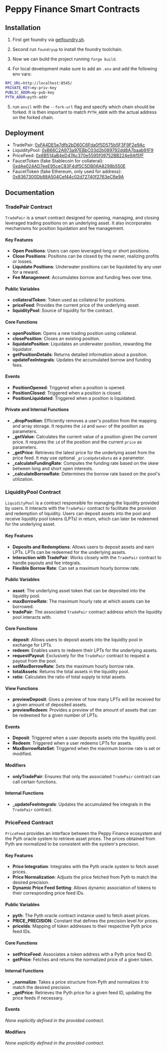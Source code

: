 # Peppy Finance Smart Contracts

## Installation

1. First get foundry via [getfoundry.sh](https://getfoundry.sh).

2. Second run `foundryup` to install the foundry toolchain.

3. Now we can build the project running `forge build`.

4. For local development make sure to add an `.env` and add the following env vars:

```bash
RPC_URL=http://localhost:8545/
PRIVATE_KEY=my-priv-key
PUBLIC_ADDR=my-pub-key
PYTH_ADDR=pyth-addr
```

5. run `anvil` with the `--fork-url` flag and specify which chain should be forked. It is then important
   to match `PYTH_ADDR` with the actual address on the forked chain.

## Deployment

- TradePair: [0xFA4DE5e7dfb2bD60C6Fda0f5D575b5F3F9F2e9Ac](https://explorer.evm.testnet.shimmer.network/address/0xFA4DE5e7dfb2bD60C6Fda0f5D575b5F3F9F2e9Ac)
- LiquidityPool: [0xB66C2A973a97EBbC03d2b089792dd8A7baab91F9](https://explorer.evm.testnet.shimmer.network/address/0xB66C2A973a97EBbC03d2b089792dd8A7baab91F9)
- PriceFeed: [0x6B514aB4eD47Ac370e5595f09752BB224e9Af5fF](https://explorer.evm.testnet.shimmer.network/address/0x6B514aB4eD47Ac370e5595f09752BB224e9Af5fF)
- FaucetToken (fake Stablecoin for collateral): [0xdAe024AD7eeE95ceC83F4df5C5DB06A8298b550E](https://explorer.evm.testnet.shimmer.network/address/0xdAe024AD7eeE95ceC83F4df5C5DB06A8298b550E)
- FaucetToken (fake Ethereum, only used for address): [0x8367300Db88A504Cef44c02d72740f2763eC6e9A](https://explorer.evm.testnet.shimmer.network/address/0x8367300Db88A504Cef44c02d72740f2763eC6e9A)

## Documentation

### TradePair Contract

`TradePair` is a smart contract designed for opening, managing, and closing leveraged trading positions on an underlying asset. It also incorporates mechanisms for position liquidation and fee management.

#### Key Features

- **Open Positions**: Users can open leveraged long or short positions.
- **Close Positions**: Positions can be closed by the owner, realizing profits or losses.
- **Liquidate Positions**: Underwater positions can be liquidated by any user for a reward.
- **Fee Management**: Accumulates borrow and funding fees over time.

#### Public Variables

- **collateralToken**: Token used as collateral for positions.
- **priceFeed**: Provides the current price of the underlying asset.
- **liquidityPool**: Source of liquidity for the contract.

#### Core Functions

- **openPosition**: Opens a new trading position using collateral.
- **closePosition**: Closes an existing position.
- **liquidatePosition**: Liquidates an underwater position, rewarding the liquidator.
- **getPositionDetails**: Returns detailed information about a position.
- **updateFeeIntegrals**: Updates the accumulated borrow and funding fees.

#### Events

- **PositionOpened**: Triggered when a position is opened.
- **PositionClosed**: Triggered when a position is closed.
- **PositionLiquidated**: Triggered when a position is liquidated.

#### Private and Internal Functions

- **\_dropPosition**: Efficiently removes a user's position from the mapping and array storage. It requires the `id` and `owner` of the position as parameters.
- **\_getValue**: Calculates the current value of a position given the current price. It requires the `id` of the position and the current `price` as parameters.
- **\_getPrice**: Retrieves the latest price for the underlying asset from the price feed. It may use optional `_priceUpdateData` as a parameter.
- **\_calculateFundingRate**: Computes the funding rate based on the skew between long and short open interests.
- **\_calculateBorrowRate**: Determines the borrow rate based on the pool's utilization.

### LiquidityPool Contract

`LiquidityPool` is a contract responsible for managing the liquidity provided by users. It interacts with the `TradePair` contract to facilitate the provision and redemption of liquidity. Users can deposit assets into the pool and receive liquidity pool tokens (LPTs) in return, which can later be redeemed for the underlying asset.

#### Key Features

- **Deposits and Redemptions**: Allows users to deposit assets and earn LPTs. LPTs can be redeemed for the underlying assets.
- **Interaction with TradePair**: Works closely with the `TradePair` contract to handle payouts and fee integrals.
- **Flexible Borrow Rate**: Can set a maximum hourly borrow rate.

#### Public Variables

- **asset**: The underlying asset token that can be deposited into the liquidity pool.
- **maxBorrowRate**: The maximum hourly rate at which assets can be borrowed.
- **tradePair**: The associated `TradePair` contract address which the liquidity pool interacts with.

#### Core Functions

- **deposit**: Allows users to deposit assets into the liquidity pool in exchange for LPTs.
- **redeem**: Enables users to redeem their LPTs for the underlying assets.
- **requestPayout**: Exclusively for the `TradePair` contract to request a payout from the pool.
- **setMaxBorrowRate**: Sets the maximum hourly borrow rate.
- **totalAssets**: Returns the total assets in the liquidity pool.
- **ratio**: Calculates the ratio of total supply to total assets.

#### View Functions

- **previewDeposit**: Gives a preview of how many LPTs will be received for a given amount of deposited assets.
- **previewRedeem**: Provides a preview of the amount of assets that can be redeemed for a given number of LPTs.

#### Events

- **Deposit**: Triggered when a user deposits assets into the liquidity pool.
- **Redeem**: Triggered when a user redeems LPTs for assets.
- **MaxBorrowRateSet**: Triggered when the maximum borrow rate is set or modified.

#### Modifiers

- **onlyTradePair**: Ensures that only the associated `TradePair` contract can call certain functions.

#### Internal Functions

- **\_updateFeeIntegrals**: Updates the accumulated fee integrals in the `TradePair` contract.

### PriceFeed Contract

`PriceFeed` provides an interface between the Peppy Finance ecosystem and the Pyth oracle system to retrieve asset prices. The prices obtained from Pyth are normalized to be consistent with the system's precision.

#### Key Features

- **Price Integration**: Integrates with the Pyth oracle system to fetch asset prices.
- **Price Normalization**: Adjusts the price fetched from Pyth to match the desired precision.
- **Dynamic Price Feed Setting**: Allows dynamic association of tokens to their corresponding price feed IDs.

#### Public Variables

- **pyth**: The Pyth oracle contract instance used to fetch asset prices.
- **PRICE_PRECISION**: Constant that defines the precision level for prices.
- **priceIds**: Mapping of token addresses to their respective Pyth price feed IDs.

#### Core Functions

- **setPriceFeed**: Associates a token address with a Pyth price feed ID.
- **getPrice**: Fetches and returns the normalized price of a given token.

#### Internal Functions

- **\_normalize**: Takes a price structure from Pyth and normalizes it to match the desired precision.
- **\_getPrice**: Retrieves the Pyth price for a given feed ID, updating the price feeds if necessary.

#### Events

_None explicitly defined in the provided contract._

#### Modifiers

_None explicitly defined in the provided contract._
